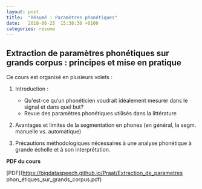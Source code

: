 ```yaml
---
layout: post
title:  "Résumé : Paramètres phonétiques"
date:   2018-06-25  15:38:36 +0100
categories: resume
---
```


## Extraction de paramètres phonétiques sur grands corpus : principes et mise en pratique

Ce cours est organisé en plusieurs volets :  

1) Introduction : 
	 - Qu'est-ce qu’un phonéticien voudrait idéalement mesurer dans le signal et dans quel but? 
	 - Revue des paramètres phonétiques utilisés dans la littérature
	 
2) Avantages et limites de la segmentation en phones (en général, la segm. manuelle vs. automatique)

3) Précautions méthodologiques nécessaires à une analyse phonétique à grande échelle et à son interprétation.

**PDF du cours**

[PDF](https://bigdataspeech.github.io/Praat/Extraction_de_parametres phon_étiques_sur_grands_corpus.pdf)